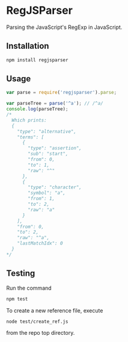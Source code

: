 # RegJSParser

Parsing the JavaScript's RegExp in JavaScript.

## Installation

```bash
npm install regjsparser
```

## Usage

```js
var parse = require('regjsparser').parse;

var parseTree = parse('^a'); // /^a/
console.log(parseTree);
/*
  Which prints:
  {
    "type": "alternative",
    "terms": [
      {
        "type": "assertion",
        "sub": "start",
        "from": 0,
        "to": 1,
        "raw": "^"
      },
      {
        "type": "character",
        "symbol": "a",
        "from": 1,
        "to": 2,
        "raw": "a"
      }
    ],
    "from": 0,
    "to": 2,
    "raw": "^a",
    "lastMatchIdx": 0
  }
*/
```

## Testing

Run the command

```bash
npm test
```

To create a new reference file, execute

```bash
node test/create_ref.js
```

from the repo top directory.

